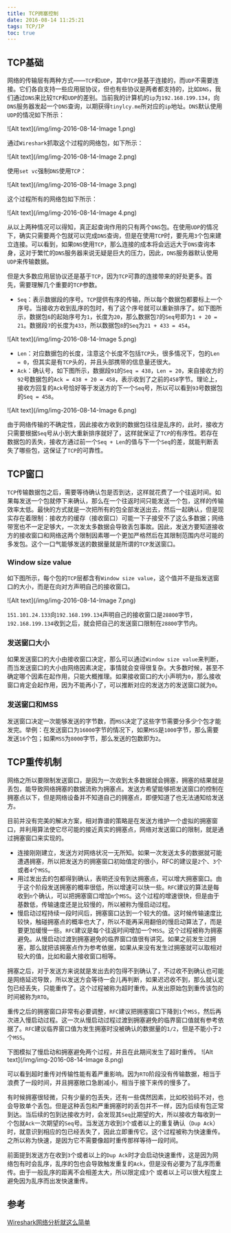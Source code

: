 ```yaml
---
title: TCP拥塞控制
date: 2016-08-14 11:25:21
tags: TCP/IP
toc: true
---
```


## TCP基础

网络的传输层有两种方式——`TCP`和`UDP`，其中`TCP`是基于连接的，而`UDP`不需要连接。它们各自支持一些应用层协议，但也有些协议是两者都支持的，比如`DNS`，我们通过`DNS`来比较`TCP`和`UDP`的差别。当前我的计算机的`ip`为`192.168.199.134`，向`DNS`服务器发起一个`DNS`查询，以期获得`tinylcy.me`所对应的`ip`地址。`DNS`默认使用`UDP`的情况如下所示：

![Alt text](/img/img-2016-08-14-Image 1.png)

通过`Wireshark`抓取这个过程的网络包，如下所示：

![Alt text](/img/img-2016-08-14-Image 2.png)


使用`set vc`强制`DNS`使用`TCP`：

![Alt text](/img/img-2016-08-14-Image 3.png)

这个过程所有的网络包如下所示：


![Alt text](/img/img-2016-08-14-Image 4.png)


从以上两种情况可以得知，真正起查询作用的只有两个`DNS`包。在使用`UDP`的情况下，确实只需要两个包就可以完成`DNS`查询，但是在使用`TCP`时，要先用`3`个包来建立连接。可以看到，如果`DNS`使用`TCP`，那么连接的成本将会远远大于`DNS`查询本身，这对于繁忙的`DNS`服务器来说无疑是巨大的压力，因此，`DNS`服务器默认使用`UDP`来传输数据。

但是大多数应用层协议还是基于`TCP`，因为`TCP`可靠的连接带来的好处更多。首先，需要理解几个重要的`TCP`参数。

* `Seq`：表示数据段的序号。`TCP`提供有序的传输，所以每个数据包都要标上一个序号。当接收方收到乱序的包时，有了这个序号就可以重新排序了。如下图所示，数据包`6`的起始序号为`1`，长度为`20`，那么数据包`7`的`Seq`号即为`1 + 20 = 21`。数据段`7`的长度为`433`，所以数据包`8`的`Seq`为`21 + 433 = 454`。

![Alt text](/img/img-2016-08-14-Image 5.png)


* `Len`：对应数据包的长度，注意这个长度不包括`TCP`头，很多情况下，包的`Len = 0`，但其实是有`TCP`头的，并且头部携带的信息量还很大。
* `Ack`：确认号，如下图所示，数据段`91`的`Seq = 438`，`Len = 20`，来自接收方的`92`号数据包的`Ack = 438 + 20 = 458`，表示收到了之前的`458`字节。理论上，接收方回复的`Ack`号恰好等于发送方的下一个`Seq`号，所以可以看到`93`号数据包的`Seq = 458`。

![Alt text](/img/img-2016-08-14-Image 6.png)

由于网络传输的不确定性，因此接收方收到的数据包往往是乱序的，此时，接收方只需要根据`Seq`号从小到大重新排序就好了，这样就保证了`TCP`的有序性。若存在数据包的丢失，接收方通过前一个`Seq + Len`的值与下一个`Seq`的差，就能判断丢失了哪些包，这保证了`TCP`的可靠性。

## TCP窗口

`TCP`传输数据包之后，需要等待确认包是否到达，这样就花费了一个往返时间。如果每发送一个包就停下来确认，那么在一个往返时间只能发送一个包，这样的传输效率太低。最快的方式就是一次把所有的包全部发送出去，然后一起确认，但是现实存在着限制：接收方的缓存（接收窗口）可能一下子接受不了这么多数据；网络带宽也不一定足够大，一次发太多数据会导致丢包事故。因此，发送方要知道接收方的接收窗口和网络这两个限制因素哪一个更加严格然后在其限制范围内尽可能的多发包。这个一口气能够发送的数据量就是所谓的`TCP`发送窗口。

### Window size value

如下图所示，每个包的`TCP`层都含有`Window size value`，这个值并不是指发送窗口的大小，而是在向对方声明自己的接收窗口。

![Alt text](/img/img-2016-08-14-Image 7.png)

`151.101.24.133`向`192.168.199.134`声明自己的接收窗口是`28800`字节，`192.168.199.134`收到之后，就会把自己的发送窗口限制在`28800`字节内。

### 发送窗口大小

如果发送窗口的大小由接收窗口决定，那么可以通过`Window size value`来判断，而当发送窗口的大小由网络因素决定，事情就会变得很复杂。大多数时候，甚至不确定哪个因素在起作用，只能大概推理。如果接收窗口的大小声明为`0`，那么接收窗口肯定会起作用，因为不能再小了，可以推断对应的发送方的发送窗口就为`0`。

### 发送窗口和MSS
发送窗口决定一次能够发送的字节数，而`MSS`决定了这些字节需要分多少个包才能发完。举例：在发送窗口为`16000`字节的情况下，如果`MSS`是`1000`字节，那么需要发送`16`个包；如果`MSS`为`8000`字节，那么发送的包数即为`2`。

## TCP重传机制

网络之所以要限制发送窗口，是因为一次收到太多数据就会拥塞，拥塞的结果就是丢包，能导致网络拥塞的数据流称为拥塞点。发送方希望能够把发送窗口的控制在拥塞点以下，但是网络设备并不知道自己的拥塞点，即便知道了也无法通知给发送方。

目前并没有完美的解决方案，相对靠谱的策略是在发送方维护一个虚拟的拥塞窗口，并利用算法使它尽可能的接近真实的拥塞点，网络对发送窗口的限制，就是通过拥塞窗口来实现的。

* 连接刚刚建立，发送方对网络状况一无所知。如果一次发送太多的数据就可能遭遇拥塞，所以把发送方的拥塞窗口初始值定的很小，RFC的建议是`2`个、`3`个或者`4`个`MSS`。
* 用过发出去的包都得到确认，表明还没有到达拥塞点，可以增大拥塞窗口。由于这个阶段发送拥塞的概率很低，所以增速可以快一些。`RFC`建议的算法是每收到`n`个确认，可以把拥塞窗口增加`n`个`MSS`。这个过程的增速很快，但是由于基数低，传输速度还是比较慢的，所以被称为慢启动过程。
* 慢启动过程持续一段时间后，拥塞窗口达到一个较大的值。这时候传输速度比较快，触碰拥塞点的概率也大了，所以不能再采用翻倍的慢启动算法了，而是要更加缓慢一些。`RFC`建议是每个往返时间增加一个`MSS`。这个过程被称为拥塞避免。从慢启动过渡到拥塞避免的临界窗口值很有讲究。如果之前发生过拥塞，那么就把该拥塞点作为参考依据，如果从来没有发生过拥塞就可以取相对较大的值，比如和最大接收窗口相等。

拥塞之后，对于发送方来说就是发出去的包得不到确认了，不过收不到确认也可能是网络延迟导致，所以发送方会等待一会儿再判断，如果迟迟收不到，那么就认定包已经丢失，只能重传了。这个过程被称为超时重传。从发出原始包到重传该包的时间被称为`RTO`。

重传之后的拥塞窗口非常有必要调整，`RFC`建议把拥塞窗口下降到`1`个`MSS`，然后再次进入慢启动过程。这一次从慢启动过程过渡到拥塞避免的临界窗口值就有参考依据了。`RFC`建议临界窗口值为发生拥塞时没被确认的数据量的`1/2`，但是不能小于`2`个`MSS`。

下图模拟了慢启动和拥塞避免两个过程，并且在此期间发生了超时重传。
![Alt text](/img/img-2016-08-14-Image 8.png)


可以看到超时重传对传输性能有着严重影响。因为`RTO`阶段没有传输数据，相当于浪费了一段时间，并且拥塞敞口急剧减小，相当于接下来传的慢多了。

有时候拥塞很轻微，只有少量的包丢失，还有一些偶然因素，比如校验码不对，也会导致单个丢包。但是这种丢包和严重拥塞时的丢包并不一样，因为后续有包正常到达。当后续的包到达接收方时，会发现其`Seq`比期望的大，所以接收方每收到一个包就`Ack`一次期望的`Seq`号。当发送方收到`3`个或者以上的重复确认（`Dup Ack`）时，就意识到相应的包已经丢失了，因此立即重传它。这个过程被称为快速重传。之所以称为快速，是因为它不需要像超时重传那样等待一段时间。

前面提到发送方在收到`3`个或者以上的`Dup Ack`时才会启动快速重传，这是因为网络包有时会乱序，乱序的包也会导致触发重复的`Ack`，但是没有必要为了乱序而重传。由于一般乱序的距离不会相差太大，所以限定成`3`个 或者以上可以很大程度上避免因为乱序而出发快速重传。

## 参考

[Wireshark网络分析就这么简单](https://book.douban.com/subject/26268767/)






